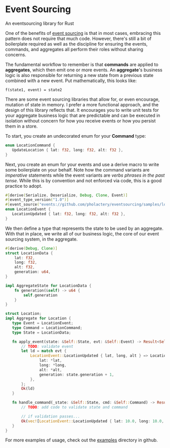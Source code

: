 # Event Sourcing

An eventsourcing library for Rust

One of the benefits of [event sourcing](https://martinfowler.com/eaaDev/EventSourcing.html)
is that in most cases, embracing this pattern does not require that much code.
However, there's still a bit of boilerplate required as well as the discipline for ensuring
the events, commands, and aggregates all perform their roles without sharing concerns.

The fundamental workflow to remember is that **commands** are applied to **aggregates**,
which then emit one or more events. An **aggregate**'s business logic is also responsible
for returning a new state from a previous state combined with a new event. Put
mathematically, this looks like:

 ```terminal
 f(state1, event) = state2
 ```

There are some event sourcing libraries that allow for, or even encourage, mutation of
state in memory. I prefer a more functional approach, and the design of this library
reflects that. It encourages you to write unit tests for your aggregate business logic that
are predictable and can be executed in isolation without concern for how you receive events
or how you persist them in a store.
 
To start, you create an undecorated enum for your **Command** type:
 ```rust
 enum LocationCommand {
    UpdateLocation { lat: f32, long: f32, alt: f32 },
}
 ```

 Next, you create an enum for your events and use a derive macro to write some boilerplate
 on your behalf. Note how the command variants are _imperative_ statements while the
 event variants are _verbs phrases in the past tense_. While this is by convention and
 not enforced via code, this is a good practice to adopt.
 
 ```rust
#[derive(Serialize, Deserialize, Debug, Clone, Event)]
#[event_type_version("1.0")]
#[event_source("events://github.com/pholactery/eventsourcing/samples/location")]
enum LocationEvent {
    LocationUpdated { lat: f32, long: f32, alt: f32 },
}
 ```

 We then define a type that represents the state to be used by an aggregate.
 With that in place, we write all of our business logic, the core of our event sourcing system,
 in the aggregate.
 
```rust
#[derive(Debug, Clone)]
struct LocationData {
    lat: f32,
    long: f32,
    alt: f32,
    generation: u64,
}

impl AggregateState for LocationData {
    fn generation(&self) -> u64 {
        self.generation
    }
}

struct Location;
impl Aggregate for Location {
   type Event = LocationEvent;
   type Command = LocationCommand;
   type State = LocationData;

   fn apply_event(state: &Self::State, evt: &Self::Event) -> Result<Self::State> {
       // TODO: validate event
       let ld = match evt {
           LocationEvent::LocationUpdated { lat, long, alt } => LocationData {
               lat: *lat,
               long: *long,
               alt: *alt,
               generation: state.generation + 1,
           },
       };
       Ok(ld)
   }

   fn handle_command(_state: &Self::State, cmd: &Self::Command) -> Result<Vec<Self::Event>> {
       // TODO: add code to validate state and command

       // if validation passes...
       Ok(vec![LocationEvent::LocationUpdated { lat: 10.0, long: 10.0, alt: 10.0 }])
   }
}
 ```
 
 For more examples of usage, check out the [examples](https://github.com/pholactery/eventsourcing/tree/master/examples) directory in github.